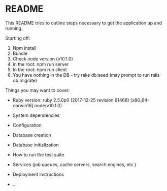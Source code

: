 # README

This README tries to outline steps necessary to get the
application up and running.

Starting off: 
1. Npm install
2. Bundle
3. Check node version (v10.1.0)
4. in the root: npm run server
5. In the root: npm run client
6. You have nothing in the DB - try rake db:seed (may prompt to run rails db:migrate)

Things you may want to cover:

* Ruby version:
ruby 2.5.0p0 (2017-12-25 revision 61468) [x86_64-darwin16]
node(v10.1.0)

* System dependencies

* Configuration

* Database creation

* Database initialization

* How to run the test suite

* Services (job queues, cache servers, search engines, etc.)

* Deployment instructions

* ...
